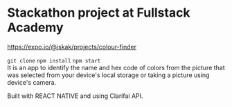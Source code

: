 # Stackathon project at Fullstack Academy
https://expo.io/@iskak/projects/colour-finder

`git clone`
`npm install`
`npm start` <br />
It is an app to identify the name and hex code of colors from the picture that was selected from your device's local storage or taking a picture using device's camera.

Built with REACT NATIVE and using Clarifai API.

